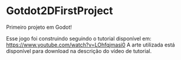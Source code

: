 # Gotdot2DFirstProject
Primeiro projeto em Godot! 


Esse jogo foi construindo seguindo o tutorial disponível em: https://www.youtube.com/watch?v=LOhfqjmasi0
A arte utilizada está disponível para download na descrição do vídeo de tutorial.
